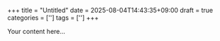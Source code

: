 +++
title = "Untitled"
date = 2025-08-04T14:43:35+09:00
draft = true
categories = ['']
tags = ['']
+++

Your content here...
